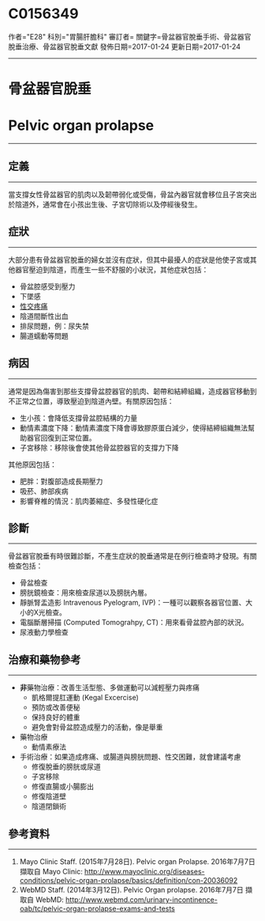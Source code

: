 # C0156349
作者="E28"
科別="胃腸肝膽科"
審訂者=
關鍵字=骨盆器官脫垂手術、骨盆器官脫垂治療、骨盆器官脫垂文獻
發佈日期=2017-01-24
更新日期=2017-01-24

----------
# 骨盆器官脫垂
# Pelvic organ prolapse
----------
## 定義
----------

當支撐女性骨盆器官的肌肉以及韌帶弱化或受傷，骨盆內器官就會移位且子宮突出於陰道外，通常會在小孩出生後、子宮切除術以及停經後發生。

## 症狀
----------

大部分患有骨盆器官脫垂的婦女並沒有症狀，但其中最擾人的症狀是他使子宮或其他器官壓迫到陰道，而產生一些不舒服的小狀況，其他症狀包括：

- 骨盆腔感受到壓力
- 下墜感
- [性交疼痛](C1384606)
- 陰道間斷性出血
- 排尿問題，例：尿失禁
- 腸道蠕動等問題
## 病因
----------

通常是因為傷害到那些支撐骨盆腔器官的肌肉、韌帶和結締組織，造成器官移動到不正常之位置，導致壓迫到陰道內壁。有關原因包括：

- 生小孩：會降低支撐骨盆腔結構的力量
- 動情素濃度下降：動情素濃度下降會導致膠原蛋白減少，使得結締組織無法幫助器官回復到正常位置。
- 子宮移除：移除後會使其他骨盆腔器官的支撐力下降

其他原因包括：

- 肥胖：對腹部造成長期壓力
- 吸菸、肺部疾病
- 影響脊椎的情況：肌肉萎縮症、多發性硬化症
## 診斷
----------

骨盆器官脫垂有時很難診斷，不產生症狀的脫垂通常是在例行檢查時才發現。有關檢查包括：

- 骨盆檢查
- 膀胱鏡檢查：用來檢查尿道以及膀胱內層。
- 靜脈腎盂造影  Intravenous Pyelogram, IVP)：一種可以觀察各器官位置、大小的X光檢查。
- 電腦斷層掃描 (Computed Tomograhpy, CT)：用來看骨盆腔內部的狀況。
- 尿液動力學檢查
## 治療和藥物參考
----------
- **非**藥物治療：改善生活型態、多做運動可以減輕壓力與疼痛
  - 凱格爾提肛運動 (Kegal Excercise)
  - 預防或改善便秘
  - 保持良好的體重
  - 避免會對骨盆腔造成壓力的活動，像是舉重
- 藥物治療
  - 動情素療法
- 手術治療：如果造成疼痛、或腸道與膀胱問題、性交困難，就會建議考慮
  - 修復脫垂的膀胱或尿道
  - 子宮移除
  - 修復直腸或小腸膨出
  - 修復陰道壁
  - 陰道閉鎖術
## 參考資料
----------
1. Mayo Clinic Staff. (2015年7月28日). Pelvic organ Prolapse. 2016年7月7日 擷取自 Mayo Clinic: http://www.mayoclinic.org/diseases-conditions/pelvic-organ-prolapse/basics/definition/con-20036092
2. WebMD Staff. (2014年3月12日). Pelvic Organ prolapse. 2016年7月7日 擷取自 WebMD: http://www.webmd.com/urinary-incontinence-oab/tc/pelvic-organ-prolapse-exams-and-tests

